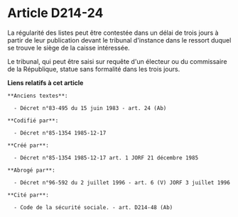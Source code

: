 # Article D214-24

La régularité des listes peut être contestée dans un délai de trois jours à partir de leur publication devant le tribunal
d'instance dans le ressort duquel se trouve le siège de la caisse intéressée. 

Le tribunal, qui peut être saisi sur requête d'un électeur ou du commissaire de la République, statue sans formalité dans les
trois jours.

**Liens relatifs à cet article**

	**Anciens textes**:

	  - Décret n°83-495 du 15 juin 1983 - art. 24 (Ab)

	**Codifié par**:

	  - Décret n°85-1354 1985-12-17

	**Créé par**:

	  - Décret n°85-1354 1985-12-17 art. 1 JORF 21 décembre 1985

	**Abrogé par**:

	  - Décret n°96-592 du 2 juillet 1996 - art. 6 (V) JORF 3 juillet 1996

	**Cité par**:

	  - Code de la sécurité sociale. - art. D214-48 (Ab)
